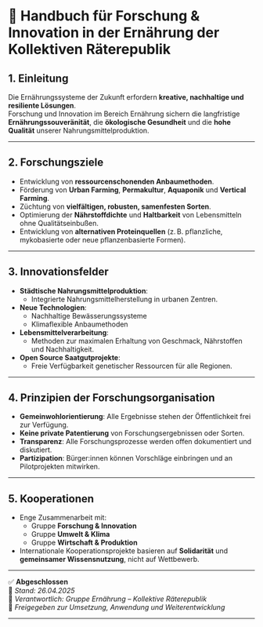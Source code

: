 # 🧪 Handbuch für Forschung & Innovation in der Ernährung der Kollektiven Räterepublik

## 1. Einleitung

Die Ernährungssysteme der Zukunft erfordern **kreative, nachhaltige und resiliente Lösungen**.  
Forschung und Innovation im Bereich Ernährung sichern die langfristige **Ernährungssouveränität**, die **ökologische Gesundheit** und die **hohe Qualität** unserer Nahrungsmittelproduktion.

---

## 2. Forschungsziele

- Entwicklung von **ressourcenschonenden Anbaumethoden**.
- Förderung von **Urban Farming**, **Permakultur**, **Aquaponik** und **Vertical Farming**.
- Züchtung von **vielfältigen, robusten, samenfesten Sorten**.
- Optimierung der **Nährstoffdichte** und **Haltbarkeit** von Lebensmitteln ohne Qualitätseinbußen.
- Entwicklung von **alternativen Proteinquellen** (z. B. pflanzliche, mykobasierte oder neue pflanzenbasierte Formen).

---

## 3. Innovationsfelder

- **Städtische Nahrungsmittelproduktion**:
  - Integrierte Nahrungsmittelherstellung in urbanen Zentren.
- **Neue Technologien**:
  - Nachhaltige Bewässerungssysteme
  - Klimaflexible Anbaumethoden
- **Lebensmittelverarbeitung**:
  - Methoden zur maximalen Erhaltung von Geschmack, Nährstoffen und Nachhaltigkeit.
- **Open Source Saatgutprojekte**:
  - Freie Verfügbarkeit genetischer Ressourcen für alle Regionen.

---

## 4. Prinzipien der Forschungsorganisation

- **Gemeinwohlorientierung**: Alle Ergebnisse stehen der Öffentlichkeit frei zur Verfügung.
- **Keine private Patentierung** von Forschungsergebnissen oder Sorten.
- **Transparenz**: Alle Forschungsprozesse werden offen dokumentiert und diskutiert.
- **Partizipation**: Bürger:innen können Vorschläge einbringen und an Pilotprojekten mitwirken.

---

## 5. Kooperationen

- Enge Zusammenarbeit mit:
  - Gruppe **Forschung & Innovation**
  - Gruppe **Umwelt & Klima**
  - Gruppe **Wirtschaft & Produktion**
- Internationale Kooperationsprojekte basieren auf **Solidarität** und **gemeinsamer Wissensnutzung**, nicht auf Wettbewerb.

---

✅ **Abgeschlossen**  
📅 *Stand: 26.04.2025*  
🏩 *Verantwortlich: Gruppe Ernährung – Kollektive Räterepublik*  
🔐 *Freigegeben zur Umsetzung, Anwendung und Weiterentwicklung*

---

